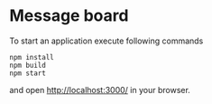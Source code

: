 # Message board

To start an application execute following commands
```
npm install
npm build
npm start
```
and open [http://localhost:3000/](http://localhost:3000/) in your browser.
